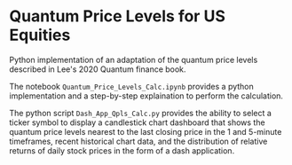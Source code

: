# Quantum Price Levels for US Equities
Python implementation of an adaptation of the quantum price levels described in Lee's 2020 Quantum finance book.

The notebook <code/>Quantum_Price_Levels_Calc.ipynb</code> provides a python implementation and a step-by-step explaination to perform the calculation.

The python script <code/>Dash_App_Qpls_Calc.py</code> provides the ability to select a ticker symbol to display a candlestick chart dashboard that shows the quantum price levels nearest to the last closing price in the 1 and 5-minute timeframes, recent historical chart data, and the distribution of relative returns of daily stock prices in the form of a dash application.
